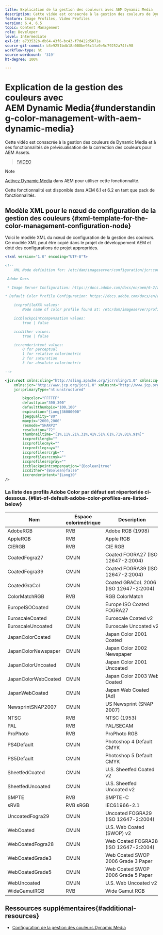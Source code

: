 ```yaml
---
title: Explication de la gestion des couleurs avec AEM Dynamic Media
description: Cette vidéo est consacrée à la gestion des couleurs de Dynamic Media et à ses fonctionnalités de prévisualisation de la correction des couleurs pour AEM Assets.
feature: Image Profiles, Video Profiles
version: 6.4, 6.5
topic: Content Management
role: Developer
level: Intermediate
exl-id: a733532b-db64-43f6-bc43-f7d422d5071a
source-git-commit: b3e9251bdb18a008be95c1fa9e5c79252a74fc98
workflow-type: ht
source-wordcount: '319'
ht-degree: 100%

---
```


# Explication de la gestion des couleurs avec AEM Dynamic Media{#understanding-color-management-with-aem-dynamic-media}

Cette vidéo est consacrée à la gestion des couleurs de Dynamic Media et à ses fonctionnalités de prévisualisation de la correction des couleurs pour AEM Assets.

>[!VIDEO](https://video.tv.adobe.com/v/16792?quality=12&learn=on)

>[!NOTE]
>
>[Activez Dynamic Media](https://experienceleague.adobe.com/docs/experience-manager-release-information/aem-release-updates/previous-updates/aem-previous-versions.html?lang=fr) dans AEM pour utiliser cette fonctionnalité.

Cette fonctionnalité est disponible dans AEM 6.1 et 6.2 en tant que pack de fonctionnalités.

## Modèle XML pour le nœud de configuration de la gestion des couleurs {#xml-template-for-the-color-management-configuration-node}

Voici le modèle XML du nœud de configuration de la gestion des couleurs. Ce modèle XML peut être copié dans le projet de développement AEM et doté des configurations de projet appropriées.

```xml
<?xml version="1.0" encoding="UTF-8"?>

<!--
    XML Node definition for: /etc/dam/imageserver/configuration/jcr:content/settings

 Adobe Docs

 * Image Server Configuration: https://docs.adobe.com/docs/en/aem/6-2/administer/content/dynamic-media/config-dynamic.html#Configuring%20Dynamic%20Media%20Image%20Settings

* Default Color Profile Configuration: https://docs.adobe.com/docs/en/aem/6-1/administer/content/dynamic-media/config-dynamic.html#Configuring%20the%20default%20color%20profiles

    iccprofileXXX values:
        Node name of color profile found at: /etc/dam/imageserver/profiles

    iccblackpointcompensation values:
        true | false

    iccdither values:
        true | false

    iccrenderintent values:
        0 for perceptual
        1 for relative colorimetric
        2 for saturation
        3 for absolute colorimetric

-->

<jcr:root xmlns:sling="http://sling.apache.org/jcr/sling/1.0" xmlns:cq="http://www.day.com/jcr/cq/1.0"
    xmlns:jcr="http://www.jcp.org/jcr/1.0" xmlns:nt="http://www.jcp.org/jcr/nt/1.0"
    jcr:primaryType="nt:unstructured"

        bkgcolor="FFFFFF"
        defaultpix="300,300"
        defaultthumbpix="100,100"
        expiration="{Long}36000000"
        jpegquality="80"
        maxpix="2000,2000"
        resmode="SHARP2"
        resolution="72"
        thumbnailtime="[1%,11%,21%,31%,41%,51%,61%,71%,81%,91%]"
        iccprofilergb=""
        iccprofilecmyk=""
        iccprofilegray=""
        iccprofilesrcrgb=""
        iccprofilesrccmyk=""
        iccprofilesrcgray=""
        iccblackpointcompensation="{Boolean}true"
        iccdither="{Boolean}false"
        iccrenderintent="{Long}0"
/>
```

### La liste des profils Adobe Color par défaut est répertoriée ci-dessous. {#list-of-default-adobe-color-profiles-are-listed-below}

| Nom | Espace colorimétrique | Description |
| ------------------- | ---------- | ------------------------------------- |
| AdobeRGB | RVB | Adobe RGB (1998) |
| AppleRGB | RVB | Apple RGB |
| CIERGB | RVB | CIE RGB |
| CoatedFogra27 | CMJN | Coated FOGRA27 (ISO 12647-2:2004) |
| CoatedFogra39 | CMJN | Coated FOGRA39 (ISO 12647-2:2004) |
| CoatedGraCol | CMJN | Coated GRACoL 2006 (ISO 12647-2:2004) |
| ColorMatchRGB | RVB | RGB ColorMatch |
| EuropeISOCoated | CMJN | Europe ISO Coated FOGRA27 |
| EuroscaleCoated | CMJN | Euroscale Coated v2 |
| EuroscaleUncoated | CMJN | Euroscale Uncoated v2 |
| JapanColorCoated | CMJN | Japan Color 2001 Coated |
| JapanColorNewspaper | CMJN | Japan Color 2002 Newspaper |
| JapanColorUncoated | CMJN | Japan Color 2001 Uncoated |
| JapanColorWebCoated | CMJN | Japan Color 2003 Web Coated |
| JapanWebCoated | CMJN | Japan Web Coated (Ad) |
| NewsprintSNAP2007 | CMJN | US Newsprint (SNAP 2007) |
| NTSC | RVB | NTSC (1953) |
| PAL | RVB | PAL/SECAM |
| ProPhoto | RVB | ProPhoto RGB |
| PS4Default | CMJN | Photoshop 4 Default CMYK |
| PS5Default | CMJN | Photoshop 5 Default CMYK |
| SheetfedCoated | CMJN | U.S. Sheetfed Coated v2 |
| SheetfedUncoated | CMJN | U.S. Sheetfed Uncoated v2 |
| SMPTE | RVB | SMPTE-C |
| sRVB | RVB sRGB | IEC61966-2.1 |
| UncoatedFogra29 | CMJN | Uncoated FOGRA29 (ISO 12647-2:2004) |
| WebCoated | CMJN | U.S. Web Coated (SWOP) v2 |
| WebCoatedFogra28 | CMJN | Web Coated FOGRA28 (ISO 12647-2:2004) |
| WebCoatedGrade3 | CMJN | Web Coated SWOP 2006 Grade 3 Paper |
| WebCoatedGrade5 | CMJN | Web Coated SWOP 2006 Grade 5 Paper |
| WebUncoated | CMJN | U.S. Web Uncoated v2 |
| WideGamutRGB | RVB | Wide Gamut RGB |

## Ressources supplémentaires{#additional-resources}

* [Configuration de la gestion des couleurs Dynamic Media](https://experienceleague.adobe.com/docs/experience-manager-65/assets/dynamic/config-dynamic.html?lang=fr)
